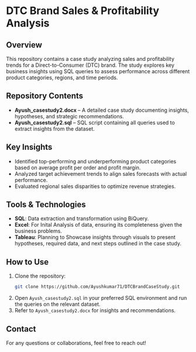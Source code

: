 # DTC Brand Sales & Profitability Analysis

## Overview
This repository contains a case study analyzing sales and profitability trends for a Direct-to-Consumer (DTC) brand. The study explores key business insights using SQL queries to assess performance across different product categories, regions, and time periods.

## Repository Contents
- **Ayush_casestudy2.docx** – A detailed case study documenting insights, hypotheses, and strategic recommendations.
- **Ayush_casestudy2.sql** – SQL script containing all queries used to extract insights from the dataset.

## Key Insights
- Identified top-performing and underperforming product categories based on average profit per order and profit margin.
- Analyzed target achievement trends to align sales forecasts with actual performance.
- Evaluated regional sales disparities to optimize revenue strategies.

## Tools & Technologies
- **SQL**: Data extraction and transformation using BiQuery.
- **Excel**: For Inital Analysis of data, ensuring its completeness given the business problems.
- **Tableau**: Planning to Showcase insights through visuals to present hypotheses, required data, and next steps outlined in the case study.

## How to Use 
1. Clone the repository:
   ```bash
   git clone https://github.com/Ayushkumar71/DTCBrandCaseStudy.git
   ```
2. Open `Ayush_casestudy2.sql` in your preferred SQL environment and run the queries on the relevant dataset.
3. Refer to `Ayush_casestudy2.docx` for insights and recommendations.

## Contact
For any questions or collaborations, feel free to reach out!
